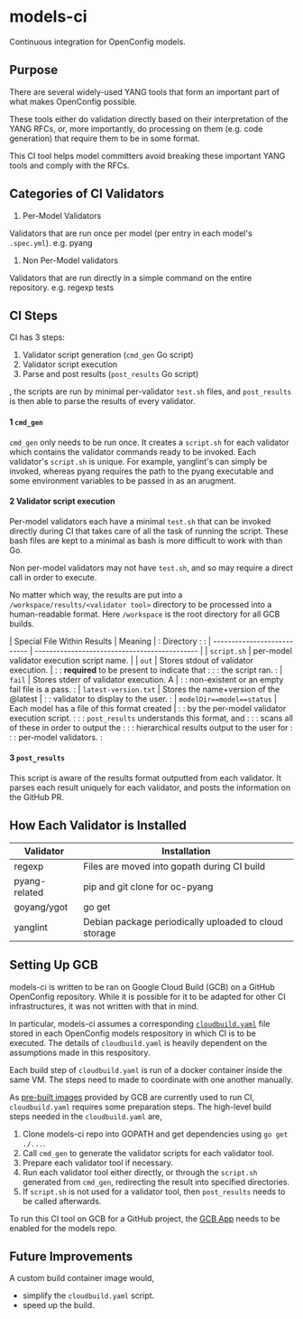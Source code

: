 # models-ci

Continuous integration for OpenConfig models.

## Purpose

There are several widely-used YANG tools that form an important part of what
makes OpenConfig possible.

These tools either do validation directly based on their interpretation of the
YANG RFCs, or, more importantly, do processing on them (e.g. code generation)
that require them to be in some format.

This CI tool helps model committers avoid breaking these important YANG tools
and comply with the RFCs.

## Categories of CI Validators

1.  Per-Model Validators

Validators that are run once per model (per entry in each model's `.spec.yml`).
e.g. pyang

1.  Non Per-Model validators

Validators that are run directly in a simple command on the entire repository.
e.g. regexp tests

## CI Steps

CI has 3 steps:

1.  Validator script generation (`cmd_gen` Go script)
2.  Validator script execution
3.  Parse and post results (`post_results` Go script)

, the scripts are run by minimal per-validator `test.sh` files, and
`post_results` is then able to parse the results of every validator.

#### 1 `cmd_gen`

`cmd_gen` only needs to be run once. It creates a `script.sh` for each validator
which contains the validator commands ready to be invoked. Each validator's
`script.sh` is unique. For example, yanglint's can simply be invoked, whereas
pyang requires the path to the pyang executable and some environment variables
to be passed in as an arugment.

#### 2 Validator script execution

Per-model validators each have a minimal `test.sh` that can be invoked directly
during CI that takes care of all the task of running the script. These bash
files are kept to a minimal as bash is more difficult to work with than Go.

Non per-model validators may not have `test.sh`, and so may require a direct
call in order to execute.

No matter which way, the results are put into a `/workspace/results/<validator
tool>` directory to be processed into a human-readable format. Here `/workspace`
is the root directory for all GCB builds.

| Special File Within Results | Meaning                                       |
: Directory                   :                                               :
| --------------------------- | --------------------------------------------- |
| `script.sh`                 | per-model validator execution script name.    |
| `out`                       | Stores stdout of validator execution.         |
:                             : **required** to be present to indicate that   :
:                             : the script ran.                               :
| `fail`                      | Stores stderr of validator execution. A       |
:                             : non-existent or an empty fail file is a pass. :
| `latest-version.txt`        | Stores the name+version of the @latest        |
:                             : validator to display to the user.             :
| `modelDir==model==status`   | Each model has a file of this format created  |
:                             : by the per-model validator execution script.  :
:                             : `post_results` understands this format, and   :
:                             : scans all of these in order to output the     :
:                             : hierarchical results output to the user for   :
:                             : per-model validators.                         :

#### 3 `post_results`

This script is aware of the results format outputted from each validator. It
parses each result uniquely for each validator, and posts the information on the
GitHub PR.

## How Each Validator is Installed

Validator     | Installation
------------- | -----------------------------------------------------
regexp        | Files are moved into gopath during CI build
pyang-related | pip and git clone for oc-pyang
goyang/ygot   | go get
yanglint      | Debian package periodically uploaded to cloud storage

## Setting Up GCB

models-ci is written to be ran on Google Cloud Build (GCB) on a GitHub
OpenConfig repository. While it is possible for it to be adapted for other CI
infrastructures, it was not written with that in mind.

In particular, models-ci assumes a corresponding
[`cloudbuild.yaml`](https://cloud.google.com/cloud-build/docs/automating-builds/run-builds-on-github#preparing_a_github_repository_with_source_files)
file stored in each OpenConfig models respository in which CI is to be executed.
The details of `cloudbuild.yaml` is heavily dependent on the assumptions made in
this respository.

Each build step of `cloudbuild.yaml` is run of a docker container inside the
same VM. The steps need to made to coordinate with one another manually.

As [pre-built images](https://cloud.google.com/cloud-build/docs/cloud-builders)
provided by GCB are currently used to run CI, `cloudbuild.yaml` requires some
preparation steps. The high-level build steps needed in the `cloudbuild.yaml`
are,

1.  Clone models-ci repo into GOPATH and get dependencies using `go get ./...`.
2.  Call `cmd_gen` to generate the validator scripts for each validator tool.
3.  Prepare each validator tool if necessary.
4.  Run each validator tool either directly, or through the `script.sh`
    generated from `cmd_gen`, redirecting the result into specified directories.
5.  If `script.sh` is not used for a validator tool, then `post_results` needs
    to be called afterwards.

To run this CI tool on GCB for a GitHub project, the
[GCB App](https://github.com/marketplace/google-cloud-build) needs to be enabled
for the models repo.

## Future Improvements

A custom build container image would,

-   simplify the `cloudbuild.yaml` script.
-   speed up the build.
